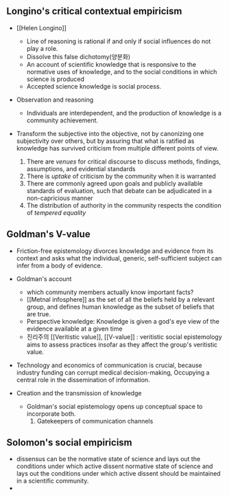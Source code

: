 ## Longino's critical contextual empiricism
* [[Helen Longino]] 
	* Line of reasoning is rational if and only if social influences do not play a role. 
	* Dissolve this false dichotomy(양분화)
	* An account of scientific knowledge that is responsive to the normative uses of knowledge, and to the social conditions in which science is produced 
	* Accepted science knowledge is social process.

* Observation and reasoning 
	* Individuals are interdependent, and the production of knowledge is a community achievement. 

* Transform the subjective into the objective, not by canonizing one subjectivity over others, but by assuring that what is ratified as knowledge has survived criticism from multiple different points of view. 
	1) There are *venues* for critical discourse to discuss methods, findings, assumptions, and evidential standards
	2) There is *uptake* of criticism by the community when it is warranted
	3) There are commonly agreed upon goals and publicly available standards of evaluation, such that debate can be adjudicated in a non-capricious manner
	4) The distribution of authority in the community respects the condition of *tempered equality*


## Goldman's V-value
* Friction-free epistemology divorces knowledge and evidence from its context and asks what the individual, generic, self-sufficient subject can infer from a body of evidence. 
* Goldman's account
	* which community members actually know important facts?
	* [[Metnal infosphere]] as the set of all the beliefs held by a relevant group, and defines human knowledge as the subset of beliefs that are true. 
	* Perspective knowledge: Knowledge is given a god's eye view of the evidence available at a given time 
	* 진리주의 [[Veritistic value]], [[V-value]] : veritistic social epistemology aims to assess practices insofar as they affect the group's veritistic value. 

* Technology and economics of communication is crucial, because industry funding can corrupt medical decision-making, Occupying a central role in the dissemination of information. 
* Creation and the transmission of knowledge
	* Goldman's social epistemology opens up conceptual space to incorporate both. 
		1. Gatekeepers of communication channels


## Solomon's social empiricism
* dissensus can be the normative state of science and lays out the conditions under which active dissent normative state of science and lays out the conditions under which active dissent should be maintained in a scientific community. 
* 